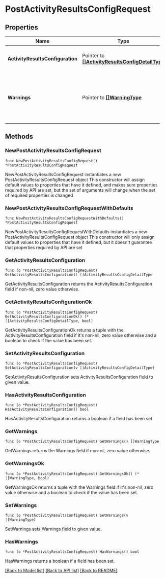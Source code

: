# PostActivityResultsConfigRequest

## Properties

Name | Type | Description | Notes
------------ | ------------- | ------------- | -------------
**ActivityResultsConfiguration** | Pointer to [**[]ActivityResultsConfigDetailType**](ActivityResultsConfigDetailType.md) | List of configured Activity Results. | [optional] 
**Warnings** | Pointer to [**[]WarningType**](WarningType.md) | Used in conjunction with the Success element to define a business error. | [optional] 

## Methods

### NewPostActivityResultsConfigRequest

`func NewPostActivityResultsConfigRequest() *PostActivityResultsConfigRequest`

NewPostActivityResultsConfigRequest instantiates a new PostActivityResultsConfigRequest object
This constructor will assign default values to properties that have it defined,
and makes sure properties required by API are set, but the set of arguments
will change when the set of required properties is changed

### NewPostActivityResultsConfigRequestWithDefaults

`func NewPostActivityResultsConfigRequestWithDefaults() *PostActivityResultsConfigRequest`

NewPostActivityResultsConfigRequestWithDefaults instantiates a new PostActivityResultsConfigRequest object
This constructor will only assign default values to properties that have it defined,
but it doesn't guarantee that properties required by API are set

### GetActivityResultsConfiguration

`func (o *PostActivityResultsConfigRequest) GetActivityResultsConfiguration() []ActivityResultsConfigDetailType`

GetActivityResultsConfiguration returns the ActivityResultsConfiguration field if non-nil, zero value otherwise.

### GetActivityResultsConfigurationOk

`func (o *PostActivityResultsConfigRequest) GetActivityResultsConfigurationOk() (*[]ActivityResultsConfigDetailType, bool)`

GetActivityResultsConfigurationOk returns a tuple with the ActivityResultsConfiguration field if it's non-nil, zero value otherwise
and a boolean to check if the value has been set.

### SetActivityResultsConfiguration

`func (o *PostActivityResultsConfigRequest) SetActivityResultsConfiguration(v []ActivityResultsConfigDetailType)`

SetActivityResultsConfiguration sets ActivityResultsConfiguration field to given value.

### HasActivityResultsConfiguration

`func (o *PostActivityResultsConfigRequest) HasActivityResultsConfiguration() bool`

HasActivityResultsConfiguration returns a boolean if a field has been set.

### GetWarnings

`func (o *PostActivityResultsConfigRequest) GetWarnings() []WarningType`

GetWarnings returns the Warnings field if non-nil, zero value otherwise.

### GetWarningsOk

`func (o *PostActivityResultsConfigRequest) GetWarningsOk() (*[]WarningType, bool)`

GetWarningsOk returns a tuple with the Warnings field if it's non-nil, zero value otherwise
and a boolean to check if the value has been set.

### SetWarnings

`func (o *PostActivityResultsConfigRequest) SetWarnings(v []WarningType)`

SetWarnings sets Warnings field to given value.

### HasWarnings

`func (o *PostActivityResultsConfigRequest) HasWarnings() bool`

HasWarnings returns a boolean if a field has been set.


[[Back to Model list]](../README.md#documentation-for-models) [[Back to API list]](../README.md#documentation-for-api-endpoints) [[Back to README]](../README.md)


